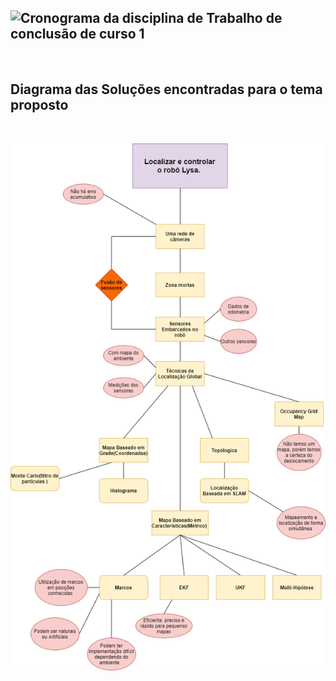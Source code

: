 
## ![Cronograma da disciplina de Trabalho de conclusão de curso 1](https://docs.google.com/spreadsheets/d/1H5rFS7iCE-n6U4idXpG8AQ7-ox6Sv5ZpdFbo1hIjK9Y/edit#gid=0)
<br />

## Diagrama das Soluções encontradas para o tema proposto
<br />

![](https://github.com/matheusdutra0207/TCC/blob/main/Imagens/Diagram.png)
